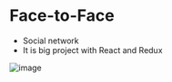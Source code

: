 # Face-to-Face
- Social network
- It is big project with React and Redux

![image](https://user-images.githubusercontent.com/85047120/208784594-af51d825-8c35-458e-b4ab-d70fea33829f.jpg)
